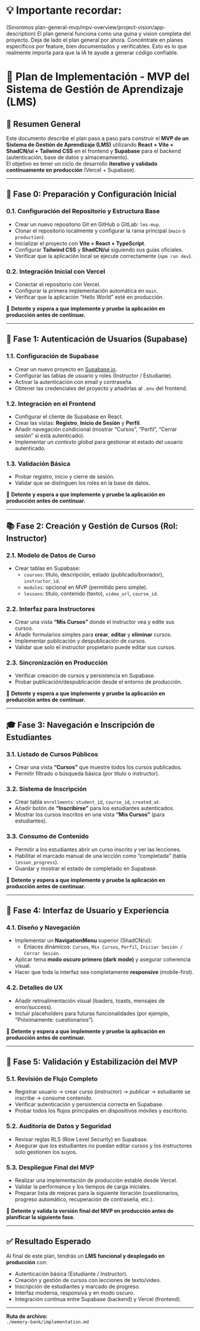 # 💡 Importante recordar:
(Sinonimos plan-general-mvp/mpv-overview/project-vision/app-description)
El plan general funciona como una guina y vision completa del proyecto.
Deja de lado el plan general por ahora. Concéntrate en planes específicos por feature, bien documentados y verificables. Esto es lo que realmente importa para que la IA te ayude a generar código confiable.


# 🧭 Plan de Implementación - MVP del Sistema de Gestión de Aprendizaje (LMS)

## 📘 Resumen General

Este documento describe el plan paso a paso para construir el **MVP de un Sistema de Gestión de Aprendizaje (LMS)** utilizando **React + Vite + ShadCN/ui + Tailwind CSS** en el frontend y **Supabase** para el backend (autenticación, base de datos y almacenamiento).  
El objetivo es tener un ciclo de desarrollo **iterativo y validado continuamente en producción** (Vercel + Supabase).

---

## 🏁 Fase 0: Preparación y Configuración Inicial

### 0.1. Configuración del Repositorio y Estructura Base
- Crear un nuevo repositorio Git en GitHub o GitLab: `lms-mvp`.
- Clonar el repositorio localmente y configurar la rama principal (`main` o `production`).
- Inicializar el proyecto con **Vite + React + TypeScript**.
- Configurar **Tailwind CSS** y **ShadCN/ui** siguiendo sus guías oficiales.
- Verificar que la aplicación local se ejecute correctamente (`npm run dev`).

### 0.2. Integración Inicial con Vercel
- Conectar el repositorio con Vercel.
- Configurar la primera implementación automática en `main`.
- Verificar que la aplicación “Hello World” esté en producción.
  
📍 **Detente y espera a que implemente y pruebe la aplicación en producción antes de continuar.**

---

## 🔐 Fase 1: Autenticación de Usuarios (Supabase)

### 1.1. Configuración de Supabase
- Crear un nuevo proyecto en [Supabase.io](https://supabase.io).
- Configurar las tablas de usuario y roles (Instructor / Estudiante).
- Activar la autenticación con email y contraseña.
- Obtener las credenciales del proyecto y añadirlas al `.env` del frontend.

### 1.2. Integración en el Frontend
- Configurar el cliente de Supabase en React.
- Crear las vistas: **Registro**, **Inicio de Sesión** y **Perfil**.
- Añadir navegación condicional (mostrar “Cursos”, “Perfil”, “Cerrar sesión” si está autenticado).
- Implementar un *contexto global* para gestionar el estado del usuario autenticado.

### 1.3. Validación Básica
- Probar registro, inicio y cierre de sesión.
- Validar que se distinguen los roles en la base de datos.

📍 **Detente y espera a que implemente y pruebe la aplicación en producción antes de continuar.**

---

## 📚 Fase 2: Creación y Gestión de Cursos (Rol: Instructor)

### 2.1. Modelo de Datos de Curso
- Crear tablas en Supabase:
  - `courses`: título, descripción, estado (publicado/borrador), `instructor_id`.
  - `modules`: opcional en MVP (permitido pero simple).
  - `lessons`: título, contenido (texto), `video_url`, `course_id`.

### 2.2. Interfaz para Instructores
- Crear una vista **“Mis Cursos”** donde el instructor vea y edite sus cursos.
- Añadir formularios simples para **crear**, **editar** y **eliminar** cursos.
- Implementar publicación y despublicación de cursos.
- Validar que solo el instructor propietario puede editar sus cursos.

### 2.3. Sincronización en Producción
- Verificar creación de cursos y persistencia en Supabase.
- Probar publicación/despublicación desde el entorno de producción.

📍 **Detente y espera a que implemente y pruebe la aplicación en producción antes de continuar.**

---

## 🎓 Fase 3: Navegación e Inscripción de Estudiantes

### 3.1. Listado de Cursos Públicos
- Crear una vista **“Cursos”** que muestre todos los cursos publicados.
- Permitir filtrado o búsqueda básica (por título o instructor).

### 3.2. Sistema de Inscripción
- Crear tabla `enrollments`: `student_id`, `course_id`, `created_at`.
- Añadir botón de **“Inscribirse”** para los estudiantes autenticados.
- Mostrar los cursos inscritos en una vista **“Mis Cursos”** (para estudiantes).

### 3.3. Consumo de Contenido
- Permitir a los estudiantes abrir un curso inscrito y ver las lecciones.
- Habilitar el marcado manual de una lección como “completada” (tabla `lesson_progress`).
- Guardar y mostrar el estado de completado en Supabase.

📍 **Detente y espera a que implemente y pruebe la aplicación en producción antes de continuar.**

---

## 🧩 Fase 4: Interfaz de Usuario y Experiencia

### 4.1. Diseño y Navegación
- Implementar un **NavigationMenu** superior (ShadCN/ui):
  - Enlaces dinámicos: `Cursos`, `Mis Cursos`, `Perfil`, `Iniciar Sesión / Cerrar Sesión`.
- Aplicar tema **modo oscuro primero (dark mode)** y asegurar coherencia visual.
- Hacer que toda la interfaz sea completamente **responsive** (mobile-first).

### 4.2. Detalles de UX
- Añadir retroalimentación visual (loaders, toasts, mensajes de error/success).
- Incluir placeholders para futuras funcionalidades (por ejemplo, “Próximamente: cuestionarios”).

📍 **Detente y espera a que implemente y pruebe la aplicación en producción antes de continuar.**

---

## 🚀 Fase 5: Validación y Estabilización del MVP

### 5.1. Revisión de Flujo Completo
- Registrar usuario → crear curso (instructor) → publicar → estudiante se inscribe → consume contenido.
- Verificar autenticación y persistencia correcta en Supabase.
- Probar todos los flujos principales en dispositivos móviles y escritorio.

### 5.2. Auditoría de Datos y Seguridad
- Revisar reglas RLS (Row Level Security) en Supabase.
- Asegurar que los estudiantes no puedan editar cursos y los instructores solo gestionen los suyos.

### 5.3. Despliegue Final del MVP
- Realizar una implementación de producción estable desde Vercel.
- Validar la performance y los tiempos de carga iniciales.
- Preparar lista de mejoras para la siguiente iteración (cuestionarios, progreso automático, recuperación de contraseña, etc.).

📍 **Detente y valida la versión final del MVP en producción antes de planificar la siguiente fase.**

---

## ✅ Resultado Esperado

Al final de este plan, tendrás un **LMS funcional y desplegado en producción** con:

- Autenticación básica (Estudiante / Instructor).
- Creación y gestión de cursos con lecciones de texto/video.
- Inscripción de estudiantes y marcado de progreso.
- Interfaz moderna, responsiva y en modo oscuro.
- Integración continua entre Supabase (backend) y Vercel (frontend).

---

**Ruta de archivo:**  
`./memory-bank/implementation.md`

